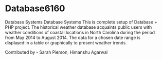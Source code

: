 # Database6160
Database Systems
Database Systems This is complete setup of Database + PHP project. The historical weather database acquaints public users with weather conditions of coastal locations in North Carolina during the period from May 2014 to August 2014. The data for a chosen date range is displayed in a table or graphically to present weather trends.

Contributed by - Sarah Pierson, Himanshu Agarwal 
